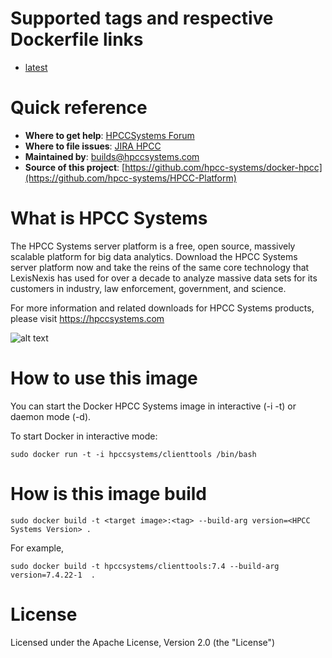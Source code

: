 # Supported tags and respective Dockerfile links
-   [latest](https://github.com/hpcc-systems/HPCC-Platform/tree/enttools/Dockerfile)

# Quick reference
-   **Where to get help**:
   [HPCCSystems Forum](https://hpccsystems.com/bb/)
-   **Where to file issues**:
   [JIRA HPCC](https://track.hpccsystems.com/projects/HPCC/summary)
-   **Maintained by**:
   builds@hpccsystems.com
-   **Source of this project**:
   [https://github.com/hpcc-systems/docker-hpcc](https://github.com/hpcc-systems/HPCC-Platform)


# What is HPCC Systems

The HPCC Systems server platform is a free, open source, massively scalable platform for big data analytics. Download the HPCC Systems server platform now and take the reins of the same core technology that LexisNexis has used for over a decade to analyze massive data sets for its customers in industry, law enforcement, government, and science.

For more information and related downloads for HPCC Systems products, please visit
https://hpccsystems.com

![alt text](https://hpccsystems.com/sites/default/files/hpcc-systems-horiz.png "HPCCSystems Logo")

# How to use this image
You can start the Docker HPCC Systems image in interactive (-i -t) or daemon mode (-d).

To start Docker in interactive mode:
```
sudo docker run -t -i hpccsystems/clienttools /bin/bash
```

# How is this image build
```console
sudo docker build -t <target image>:<tag> --build-arg version=<HPCC Systems Version> .
```
For example,
```console
sudo docker build -t hpccsystems/clienttools:7.4 --build-arg version=7.4.22-1  .
```

# License
Licensed under the Apache License, Version 2.0 (the "License")
